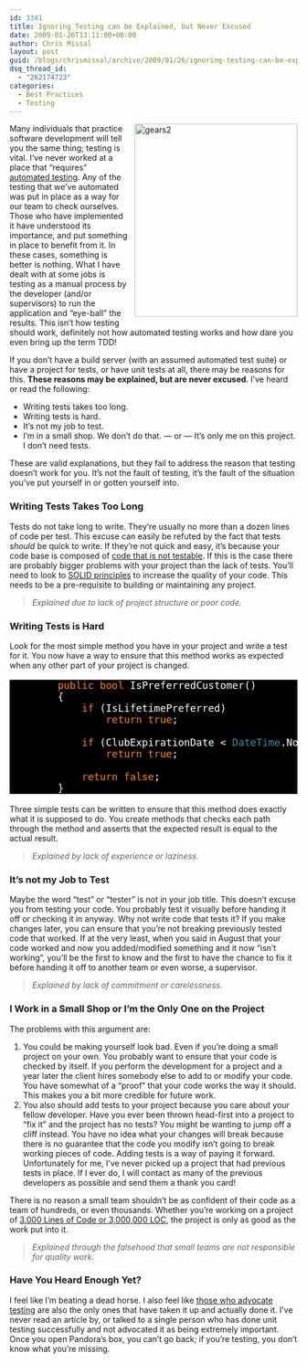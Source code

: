 ```yaml
---
id: 3341
title: Ignoring Testing can be Explained, but Never Excused
date: 2009-01-26T13:11:00+00:00
author: Chris Missal
layout: post
guid: /blogs/chrismissal/archive/2009/01/26/ignoring-testing-can-be-explained-but-never-excused.aspx
dsq_thread_id:
  - "262174723"
categories:
  - Best Practices
  - Testing
---
```

 <img style="border-top-width: 0px;border-left-width: 0px;border-bottom-width: 0px;margin: 0px 0px 5px 10px;border-right-width: 0px" alt="gears2" src="//lostechies.com/chrismissal/files/2011/03/gears2_722BEA3B.jpg" width="285" align="right" border="0" height="338" />Many individuals that practice software development will tell you the same thing; testing is vital. I&rsquo;ve never worked at a place that &ldquo;requires&rdquo; <a title="Development Cycle" href="http://en.wikipedia.org/wiki/Test-driven_development#Test-Driven_Development_Cycle" target="_blank">automated testing</a>. Any of the testing that we&rsquo;ve automated was put in place as a way for our team to check ourselves. Those who have implemented it have understood its importance, and put something in place to benefit from it. In these cases, something is better is nothing. What I have dealt with at some jobs is testing as a manual process by the developer (and/or supervisors) to run the application and &ldquo;eye-ball&rdquo; the results. This isn&rsquo;t how testing should work, definitely not how automated testing works and how dare you even bring up the term TDD! 

If you don&rsquo;t have a build server (with an assumed automated test suite) or have a project for tests, or have unit tests at all, there may be reasons for this. **These reasons may be explained, but are never excused**. I&rsquo;ve heard or read the following:

  * Writing tests takes too long. 
  * Writing tests is hard. 
  * It&rsquo;s not my job to test. 
  * I&rsquo;m in a small shop. We don&rsquo;t do that. &#8212; or &#8212; It&rsquo;s only me on this project. I don&rsquo;t need tests. 

These are valid explanations, but they fail to address the reason that testing doesn&rsquo;t work for you. It&rsquo;s not the fault of testing, it&rsquo;s the fault of the situation you&rsquo;ve put yourself in or gotten yourself into.

### Writing Tests Takes Too Long

Tests do not take long to write. They&rsquo;re usually no more than a dozen lines of code per test. This excuse can easily be refuted by the fact that tests _should_ be quick to write. If they&rsquo;re not quick and easy, it&rsquo;s because your code base is composed of <a title="Testable code is is FAR BETTER than untestable code" href="/blogs/chrismissal/archive/2009/01/15/testing-your-code-to-test-yourself.aspx" target="_blank">code that is not testable</a>. If this is the case there are probably bigger problems with your project than the lack of tests. You&rsquo;ll need to look to <a title="Pablo's Topic of the Month - March: SOLID Principles" href="/blogs/chad_myers/archive/2008/03/07/pablo-s-topic-of-the-month-march-solid-principles.aspx" target="_blank">SOLID principles</a> to increase the quality of your code. This needs to be a pre-requisite to building or maintaining any project.

> _Explained due to lack of project structure or poor code._

### Writing Tests is Hard

Look for the most simple method you have in your project and write a test for it. You now have a way to ensure that this method works as expected when any other part of your project is changed.

<pre style="background: black;font-size:125%"><span style="background: black none repeat scroll 0% 0%;color: white">        </span><span style="background: black none repeat scroll 0% 0%;color: #ff8000">public bool </span><span style="background: black none repeat scroll 0% 0%;color: white">IsPreferredCustomer()<br />        {<br />            </span><span style="background: black none repeat scroll 0% 0%;color: #ff8000">if </span><span style="background: black none repeat scroll 0% 0%;color: white">(IsLifetimePreferred)<br />                </span><span style="background: black none repeat scroll 0% 0%;color: #ff8000">return true</span><span style="background: black none repeat scroll 0% 0%;color: white">;<br /><br />            </span><span style="background: black none repeat scroll 0% 0%;color: #ff8000">if </span><span style="background: black none repeat scroll 0% 0%;color: white">(ClubExpirationDate &lt; </span><span style="background: black none repeat scroll 0% 0%;color: #2b91af">DateTime</span><span style="background: black none repeat scroll 0% 0%;color: white">.Now)<br />                </span><span style="background: black none repeat scroll 0% 0%;color: #ff8000">return true</span><span style="background: black none repeat scroll 0% 0%;color: white">;<br /><br />            </span><span style="background: black none repeat scroll 0% 0%;color: #ff8000">return false</span><span style="background: black none repeat scroll 0% 0%;color: white">;<br />        }<br /></span></pre>

[](http://11011.net/software/vspaste)

Three simple tests can be written to ensure that this method does exactly what it is supposed to do. You create methods that checks each path through the method and asserts that the expected result is equal to the actual result.

> _Explained by lack of experience or laziness._

### It&rsquo;s not my Job to Test

Maybe the word &ldquo;test&rdquo; or &ldquo;tester&rdquo; is not in your job title. This doesn&rsquo;t excuse you from testing your code. You probably test it visually before handing it off or checking it in anyway. Why not write code that tests it? If you make changes later, you can ensure that you&rsquo;re not breaking previously tested code that worked. If at the very least, when you said in August that your code worked and now you added/modified something and it now &ldquo;isn&rsquo;t working&rdquo;, you&rsquo;ll be the first to know and the first to have the chance to fix it before handing it off to another team or even worse, a supervisor.

> _Explained by lack of commitment or carelessness._

### I Work in a Small Shop or I&rsquo;m the Only One on the Project

The problems with this argument are:

  1. You could be making yourself look bad. Even if you&rsquo;re doing a small project on your own. You probably want to ensure that your code is checked by itself. If you perform the development for a project and a year later the client hires somebody else to add to or modify your code. You have somewhat of a &ldquo;proof&rdquo; that your code works the way it should. This makes you a bit more credible for future work. 
  2. You also should add tests to your project because you care about your fellow developer. Have you ever been thrown head-first into a project to &ldquo;fix it&rdquo; and the project has no tests? You might be wanting to jump off a cliff instead. You have no idea what your changes will break because there is no guarantee that the code you modify isn&rsquo;t going to break working pieces of code. Adding tests is a way of paying it forward. Unfortunately for me, I&rsquo;ve never picked up a project that had previous tests in place. If I ever do, I will contact as many of the previous developers as possible and send them a thank you card! 

There is no reason a small team shouldn&rsquo;t be as confident of their code as a team of hundreds, or even thousands. Whether you&rsquo;re working on a project of <a title="Diseconomies of Scale and Lines of Code" href="http://www.codinghorror.com/blog/archives/000637.html" target="_blank">3,000 Lines of Code or 3,000,000 LOC</a>, the project is only as good as the work put into it.

> _Explained through the falsehood that small teams are not responsible for quality work._

### Have You Heard Enough Yet?

I feel like I&rsquo;m beating a dead horse. I also feel like <a title="When Should I Write Tests?" href="http://stevenharman.net/blog/archive/2008/12/17/when-should-i-write-tests.aspx" target="_blank">those who advocate testing</a> are also the only ones that have taken it up and actually done it. I&rsquo;ve never read an article by, or talked to a single person who has done unit testing successfully and not advocated it as being extremely important. Once you open Pandora&rsquo;s box, you can&rsquo;t go back; if you&rsquo;re testing, you don&rsquo;t know what you&rsquo;re missing.